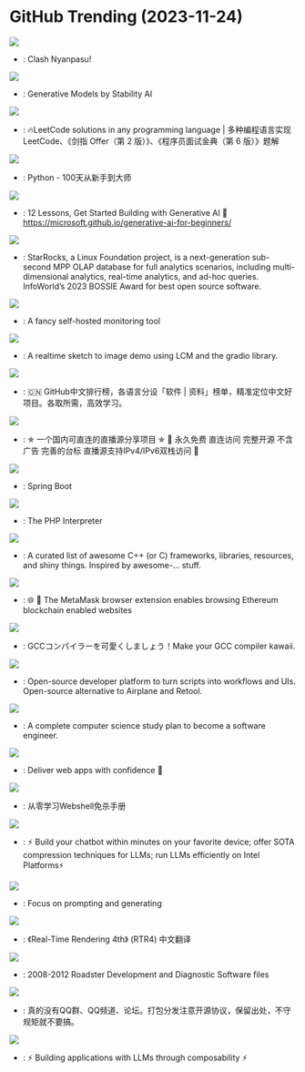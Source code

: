# GitHub Trending (2023-11-24)

![](https://img.shields.io/badge/TypeScript-New%20230-green?style=flat-square&logo=appveyor)
- [](https://github.comundefined): Clash Nyanpasu!

![](https://img.shields.io/badge/Python-New%20622-green?style=flat-square&logo=appveyor)
- [](https://github.comundefined): Generative Models by Stability AI

![](https://img.shields.io/badge/Java-New%2053-green?style=flat-square&logo=appveyor)
- [](https://github.comundefined): 🔥LeetCode solutions in any programming language | 多种编程语言实现 LeetCode、《剑指 Offer（第 2 版）》、《程序员面试金典（第 6 版）》题解

![](https://img.shields.io/badge/Python-New%20115-green?style=flat-square&logo=appveyor)
- [](https://github.comundefined): Python - 100天从新手到大师

![](https://img.shields.io/badge/Jupyter%20Notebook-New%20737-green?style=flat-square&logo=appveyor)
- [](https://github.comundefined): 12 Lessons, Get Started Building with Generative AI 🔗 https://microsoft.github.io/generative-ai-for-beginners/

![](https://img.shields.io/badge/Java-New%2044-green?style=flat-square&logo=appveyor)
- [](https://github.comundefined): StarRocks, a Linux Foundation project, is a next-generation sub-second MPP OLAP database for full analytics scenarios, including multi-dimensional analytics, real-time analytics, and ad-hoc queries. InfoWorld’s 2023 BOSSIE Award for best open source software.

![](https://img.shields.io/badge/JavaScript-New%20350-green?style=flat-square&logo=appveyor)
- [](https://github.comundefined): A fancy self-hosted monitoring tool

![](https://img.shields.io/badge/Python-New%20271-green?style=flat-square&logo=appveyor)
- [](https://github.comundefined): A realtime sketch to image demo using LCM and the gradio library.

![](https://img.shields.io/badge/Java-New%20298-green?style=flat-square&logo=appveyor)
- [](https://github.comundefined): 🇨🇳 GitHub中文排行榜，各语言分设「软件 | 资料」榜单，精准定位中文好项目。各取所需，高效学习。

![](https://img.shields.io/badge/JavaScript-New%20447-green?style=flat-square&logo=appveyor)
- [](https://github.comundefined): ✯ 一个国内可直连的直播源分享项目 ✯ 🔕 永久免费 直连访问 完整开源 不含广告 完善的台标 直播源支持IPv4/IPv6双栈访问 🔕

![](https://img.shields.io/badge/Java-New%2034-green?style=flat-square&logo=appveyor)
- [](https://github.comundefined): Spring Boot

![](https://img.shields.io/badge/C-New%20111-green?style=flat-square&logo=appveyor)
- [](https://github.comundefined): The PHP Interpreter

![](https://img.shields.io/badge/none-New%2084-green?style=flat-square&logo=appveyor)
- [](https://github.comundefined): A curated list of awesome C++ (or C) frameworks, libraries, resources, and shiny things. Inspired by awesome-... stuff.

![](https://img.shields.io/badge/JavaScript-New%209-green?style=flat-square&logo=appveyor)
- [](https://github.comundefined): 🌐 🔌 The MetaMask browser extension enables browsing Ethereum blockchain enabled websites

![](https://img.shields.io/badge/C-New%2046-green?style=flat-square&logo=appveyor)
- [](https://github.comundefined): GCCコンパイラーを可愛くしましょう！Make your GCC compiler kawaii.

![](https://img.shields.io/badge/JavaScript-New%2092-green?style=flat-square&logo=appveyor)
- [](https://github.comundefined): Open-source developer platform to turn scripts into workflows and UIs. Open-source alternative to Airplane and Retool.

![](https://img.shields.io/badge/none-New%20280-green?style=flat-square&logo=appveyor)
- [](https://github.comundefined): A complete computer science study plan to become a software engineer.

![](https://img.shields.io/badge/TypeScript-New%20170-green?style=flat-square&logo=appveyor)
- [](https://github.comundefined): Deliver web apps with confidence 🚀

![](https://img.shields.io/badge/none-New%2025-green?style=flat-square&logo=appveyor)
- [](https://github.comundefined): 从零学习Webshell免杀手册

![](https://img.shields.io/badge/C%2B%2B-New%2031-green?style=flat-square&logo=appveyor)
- [](https://github.comundefined): ⚡ Build your chatbot within minutes on your favorite device; offer SOTA compression techniques for LLMs; run LLMs efficiently on Intel Platforms⚡

![](https://img.shields.io/badge/Python-New%20775-green?style=flat-square&logo=appveyor)
- [](https://github.comundefined): Focus on prompting and generating

![](https://img.shields.io/badge/none-New%20187-green?style=flat-square&logo=appveyor)
- [](https://github.comundefined): 《Real-Time Rendering 4th》 (RTR4) 中文翻译

![](https://img.shields.io/badge/none-New%20162-green?style=flat-square&logo=appveyor)
- [](https://github.comundefined): 2008-2012 Roadster Development and Diagnostic Software files

![](https://img.shields.io/badge/Java-New%2027-green?style=flat-square&logo=appveyor)
- [](https://github.comundefined): 真的没有QQ群、QQ频道、论坛。打包分发注意开源协议，保留出处，不守规矩就不要搞。

![](https://img.shields.io/badge/Python-New%20122-green?style=flat-square&logo=appveyor)
- [](https://github.comundefined): ⚡ Building applications with LLMs through composability ⚡

